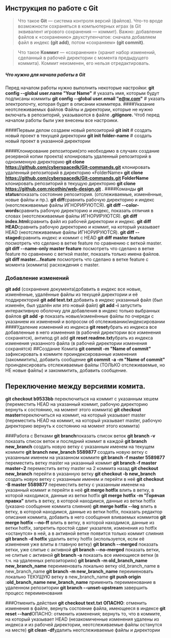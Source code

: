 ## Инструкция по работе с Git
>Что такое **Git** — система контроля версий (файлов). Что-то вроде возможности сохраняться в компьютерных играх (в Git эквивалент игрового сохранения — коммит). Важно: добавление файлов к «сохранению» двухступенчатое: сначала добавляем файл в индекс **(git add)**, потом «сохраняем» **(git commit)**.

>Что такое **Коммит** — «сохранение» (хранит набор изменений, сделанный в рабочей директории с момента предыдущего коммита). Коммит неизменен, его нельзя отредактировать.
##### Что нужно для начала работы в Git
Перед началом работы нужно выполнить некоторые настройки:
**git config --global user.name "Your Name"** # указать имя, которым будут подписаны коммиты
**git config --global user.email "e@w.com"**  # указать электропочту, которая будет в описании коммитера.
####Указание неотслеживаемых файлов
Файлы и директории, которые не нужно включать в репозиторий, указываются в файле **.gitignore.** Чтоб перед началом работы были уже внесены все настроики.

####Первым делом создаем новый репозиторий
**git init**             # создать новый проект в текущей директории
**git init folder-name** # создать новый проект в указанной директории

####Клонирование репозитория(это необходимо в случаях создание резервной копии проекта)
клонировать удаленный репозиторий в одноименную директорию
**git clone https://github.com/cyberspacedk/Git-commands.git**
клонировать удаленный репозиторий в директорию «FolderName»
**git clone https://github.com/cyberspacedk/Git-commands.git FolderName**
клонировать репозиторий в текущую директорию
**git clone https://github.com:nicothin/web-design.git** .
####Команды
**git status**показать состояние репозитория. (отслеживаемые, изменённые, новые файлы и пр.).
**git diff**сравнить рабочую директорию и индекс (неотслеживаемые файлы ИГНОРИРУЮТСЯ).
**git diff --color-words**сравнить рабочую директорию и индекс, показать отличия в словах (неотслеживаемые файлы ИГНОРИРУЮТСЯ).
**git diff index.html**сравнить файл из рабочей директории и индекс.
**git diff HEAD**сравнить рабочую директорию и коммит, на который указывает HEAD (неотслеживаемые файлы ИГНОРИРУЮТСЯ).
**git diff --staged**сравнить индекс и коммит с HEAD
**git diff master feature** посмотреть что сделано в ветке feature по сравнению с веткой master.
**git diff --name-only master feature** посмотреть что сделано в ветке feature по сравнению с веткой master, показать только имена файлов.
**git diff master...feature** посмотреть что сделано в ветке feature с момента (коммита) расхождения с master.

### Добавление изменений
**git add** (сохранение документа)добавить в индекс все новые, изменённые, удалённые файлы из текущей директории и её поддиректорий
**git add text.txt** добавить в индекс указанный файл (был изменён, был удалён или это новый файл)
**git add -i** запустить интерактивную оболочку для добавления в индекс только выбранных файлов
**git add -p** показать новые/изменённые файлы по очереди с указанием их изменений и вопросом об отслеживании/индексировании
####Удаление изменений из индекса
**git reset**убрать из индекса все добавленные в него изменения (в рабочей директории все изменения сохранятся), антипод git add
**git reset readme.txt**убрать из индекса изменения указанного файла (в рабочей директории изменения сохранятся)
##Создание Комита
**git commit -m "Name of commit"** зафиксировать в коммите проиндексированные изменения (закоммитить), добавить сообщение
**git commit -a -m "Name of commit"** проиндексировать отслеживаемые файлы (ТОЛЬКО отслеживаемые, но НЕ новые файлы) и закоммитить, добавить сообщение.

## Переключение между версиями комита.
**git checkout b9533bb** переключиться на коммит с указанным хешем (переместить HEAD на указанный коммит, рабочую директорию вернуть к состоянию, на момент этого коммита)
**git checkout master**переключиться на коммит, на который указывает master (переместить HEAD на коммит, на который указывает master, рабочую директорию вернуть к состоянию на момент этого коммита)

###Работа с Ветками
**git branch**показать список веток
**git branch -v** показать список веток и последний коммит в каждой
**git branch new_branch** создать новую ветку с указанным именем на текущем коммите
**git branch new_branch 5589877** создать новую ветку с указанным именем на указанном коммите
**git branch -f master 5589877** переместить ветку master на указанный коммит
**git branch -f master master~2** переместить ветку master на 2 коммита назад
**git checkout new_branch** перейти в указанную ветку
**git checkout -b new_branch** создать новую ветку с указанным именем и перейти в неё
**git checkout -B master 5589877** переместить ветку с указанным именем на указанный коммит и перейти в неё
**git merge hotfix** влить в ветку, в которой находимся, данные из ветки hotfix
**git merge hotfix -m "Горячая правка"** влить в ветку, в которой находимся, данные из ветки hotfix (указано сообщение коммита слияния)
**git merge hotfix --log** влить в ветку, в которой находимся, данные из ветки hotfix, показать редактор описания коммита, добавить в него сообщения вливаемых коммитов
**git merge hotfix --no-ff** влить в ветку, в которой находимся, данные из ветки hotfix, запретить простой сдвиг указателя, изменения из hotfix «останутся» в ней, а в активной ветке появится только коммит слияния
**git branch -d hotfix** удалить ветку hotfix (используется, если её изменения уже влиты в главную ветку)
**git branch --merged** показать ветки, уже слитые с активной
**git branch --no-merged** показать ветки, не слитые с активной
**git branch -a** показать все имеющиеся ветки (в т.ч. на удаленных репозиториях)
**git branch -m old_branch_name new_branch_name** переименовать локально ветку old_branch_name в new_branch_name
**git branch -m new_branch_name** переименовать локально ТЕКУЩУЮ ветку в new_branch_name
**git push origin :old_branch_name new_branch_name** применить переименование в удаленном репозитории
**git branch --unset-upstream** завершить процесс переименования

###Отменить действия
**git checkout text.txt** **ОПАСНО**: отменить изменения в файле, вернуть состояние файла, имеющееся в индексе
**git reset --hard**ОПАСНО: отменить изменения; вернуть то, что в коммите, на который указывает HEAD (незакомиченные изменения удалены из индекса и из рабочей директории, неотслеживаемые файлы останутся на месте)
**git clean -df**удалить неотслеживаемые файлы и директории
